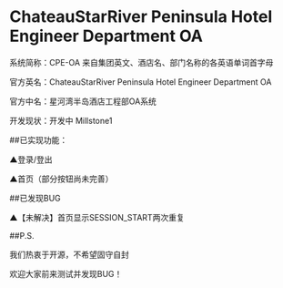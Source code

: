 ﻿# ChateauStarRiver Peninsula Hotel Engineer Department OA

系统简称：CPE-OA 来自集团英文、酒店名、部门名称的各英语单词首字母 

官方英名：ChateauStarRiver Peninsula Hotel Engineer Department OA

官方中名：星河湾半岛酒店工程部OA系统

开发现状：开发中 Millstone1

##已实现功能：

▲登录/登出

▲首页（部分按钮尚未完善）

##已发现BUG

▲【未解决】首页显示SESSION_START两次重复

##P.S.

我们热衷于开源，不希望固守自封

欢迎大家前来测试并发现BUG！
